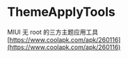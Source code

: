 # ThemeApplyTools
MIUI 无 root 的三方主题应用工具  
[https://www.coolapk.com/apk/260116](https://www.coolapk.com/apk/260116)
